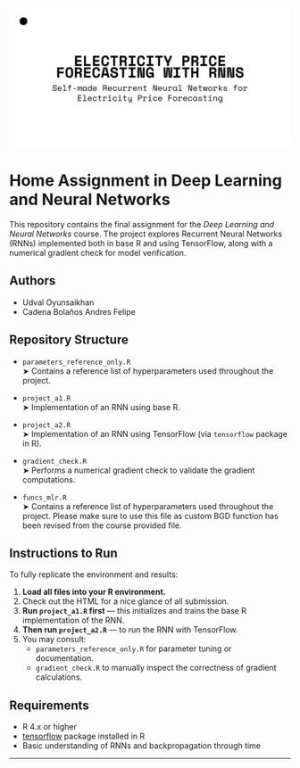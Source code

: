 ![Project Banner](./Banner.png)
# Home Assignment in Deep Learning and Neural Networks

This repository contains the final assignment for the *Deep Learning and Neural Networks* course. The project explores Recurrent Neural Networks (RNNs) implemented both in base R and using TensorFlow, along with a numerical gradient check for model verification.

## Authors
- Udval Oyunsaikhan  
- Cadena Bolaños Andres Felipe

## Repository Structure

- `parameters_reference_only.R`  
  ➤ Contains a reference list of hyperparameters used throughout the project.

- `project_a1.R`  
  ➤ Implementation of an RNN using base R.

- `project_a2.R`  
  ➤ Implementation of an RNN using TensorFlow (via `tensorflow` package in R).

- `gradient_check.R`  
  ➤ Performs a numerical gradient check to validate the gradient computations.

- `funcs_mlr.R`  
➤ Contains a reference list of hyperparameters used throughout the project. Please make sure to use this file as custom BGD function has been revised from the course provided file.

## Instructions to Run

To fully replicate the environment and results:

1. **Load all files into your R environment.**
2. Check out the HTML for a nice glance of all submission.
3. **Run `project_a1.R` first** — this initializes and trains the base R implementation of the RNN.
4. **Then run `project_a2.R`** — to run the RNN with TensorFlow.
5. You may consult:
   - `parameters_reference_only.R` for parameter tuning or documentation.
   - `gradient_check.R` to manually inspect the correctness of gradient calculations.

## Requirements

- R 4.x or higher
- [tensorflow](https://tensorflow.rstudio.com/) package installed in R
- Basic understanding of RNNs and backpropagation through time

---

